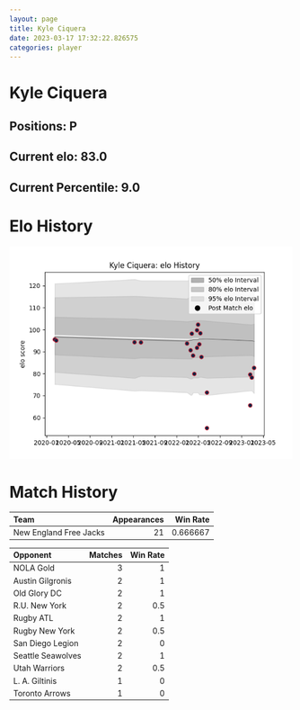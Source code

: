 ```yaml
---  
layout: page  
title: Kyle Ciquera  
date: 2023-03-17 17:32:22.826575  
categories: player  
---
```

# Kyle Ciquera

## Positions: P

## Current elo: 83.0

## Current Percentile: 9.0

# Elo History


![elo history](history_KyleCiquera.png)
# Match History


| Team                   |   Appearances |   Win Rate |
|:-----------------------|--------------:|-----------:|
| New England Free Jacks |            21 |   0.666667 |

| Opponent          |   Matches |   Win Rate |
|:------------------|----------:|-----------:|
| NOLA Gold         |         3 |        1   |
| Austin Gilgronis  |         2 |        1   |
| Old Glory DC      |         2 |        1   |
| R.U. New York     |         2 |        0.5 |
| Rugby ATL         |         2 |        1   |
| Rugby New York    |         2 |        0.5 |
| San Diego Legion  |         2 |        0   |
| Seattle Seawolves |         2 |        1   |
| Utah Warriors     |         2 |        0.5 |
| L. A. Giltinis    |         1 |        0   |
| Toronto Arrows    |         1 |        0   |